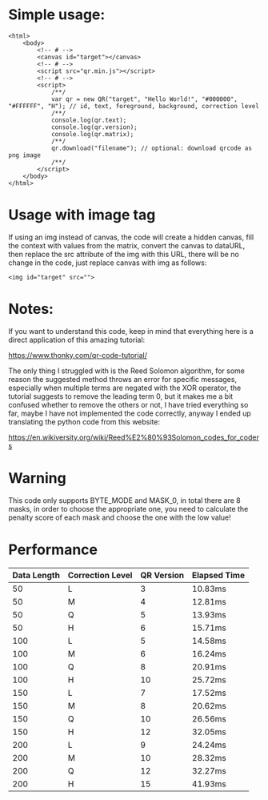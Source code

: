 # Simple usage:

```
<html>
    <body>
        <!-- # -->
        <canvas id="target"></canvas>
        <!-- # -->
        <script src="qr.min.js"></script>
        <!-- # -->
        <script>
            /**/
            var qr = new QR("target", "Hello World!", "#000000", "#FFFFFF", "H"); // id, text, foreground, background, correction level
            /**/
            console.log(qr.text);
            console.log(qr.version);
            console.log(qr.matrix);
            /**/
            qr.download("filename"); // optional: download qrcode as png image
            /**/
        </script>
    </body>
</html>
```

# Usage with image tag

If using an img instead of canvas, the code will create a hidden canvas, fill the context with values from the matrix, convert the canvas to dataURL, then replace the src attribute of the img with this URL, there will be no change in the code, just replace canvas with img as follows: 

```
<img id="target" src="">
```

# Notes:

If you want to understand this code, keep in mind that everything here is a direct application of this amazing tutorial:

https://www.thonky.com/qr-code-tutorial/

The only thing I struggled with is the Reed Solomon algorithm, for some reason the suggested method throws an error for specific messages, especially when multiple terms are negated with the XOR operator, the tutorial suggests to remove the leading term 0, but it makes me a bit confused whether to remove the others or not, I have tried everything so far, maybe I have not implemented the code correctly, anyway I ended up translating the python code from this website:

https://en.wikiversity.org/wiki/Reed%E2%80%93Solomon_codes_for_coders

# Warning

This code only supports BYTE_MODE and MASK_0, in total there are 8 masks, in order to choose the appropriate one, you need to calculate the penalty score of each mask and choose the one with the low value!

# Performance

| Data Length  | Correction Level | QR Version | Elapsed Time
| ------------- | ------------- | ------------- | ------------- |
| 50  | L | 3 | 10.83ms |
| 50  | M | 4 | 12.81ms |
| 50  | Q | 5 | 13.93ms |
| 50  | H | 6 | 15.71ms |
| 100  | L | 5 | 14.58ms |
| 100  | M | 6 | 16.24ms |
| 100  | Q | 8 | 20.91ms |
| 100  | H | 10 | 25.72ms |
| 150  | L | 7 | 17.52ms |
| 150  | M | 8 | 20.62ms |
| 150  | Q | 10 | 26.56ms |
| 150  | H | 12 | 32.05ms |
| 200  | L | 9 | 24.24ms |
| 200  | M | 10 | 28.32ms |
| 200  | Q | 12 | 32.27ms |
| 200  | H | 15 | 41.93ms |
